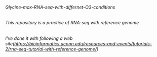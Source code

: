 ###### Glycine-max-RNA-seq-with-differnet-O3-conditions

###### This repository is a practice of RNA-seq with reference genome
###### I've done it with following a web site(https://bioinformatics.uconn.edu/resources-and-events/tutorials-2/rna-seq-tutorial-with-reference-genome/)
